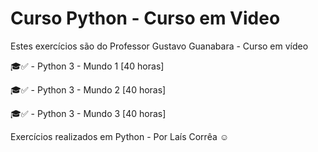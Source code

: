 # Curso Python - Curso em Video

Estes exercícios são do Professor Gustavo Guanabara - Curso em vídeo 

🎓✅ - Python 3 - Mundo 1 [40 horas]

🎓✅ - Python 3 - Mundo 2 [40 horas]

🎓✅ - Python 3 - Mundo 3 [40 horas]

Exercícios realizados em Python - Por Laís Corrêa ☺️
